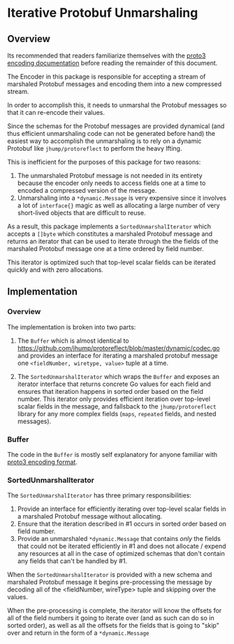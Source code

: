 # Iterative Protobuf Unmarshaling

## Overview

Its recommended that readers familiarize themselves with the [proto3 encoding documentation](https://developers.google.com/protocol-buffers/docs/encoding) before reading the remainder of this document.

The Encoder in this package is responsible for accepting a stream of marshaled Protobuf messages and encoding them into a new compressed stream.

In order to accomplish this, it needs to unmarshal the Protobuf messages so that it can re-encode their values.

Since the schemas for the Protobuf messages are provided dynamical (and thus efficient unmarshaling code can not be generated before hand) the easiest way to accomplish the unmarshaling is to rely on a dynamic Protobuf like `jhump/protoreflect` to perform the heavy lfting.

This is inefficient for the purposes of this package for two reasons:

1. The unmarshaled Protobuf message is not needed in its entirety because the encoder only needs to access fields one at a time to encoded a compressed version of the message.
2. Unmarshaling into a `*dynamic.Message` is very expensive since it involves a lot of `interface{}` magic as well as allocating a large number of very short-lived objects that are difficult to reuse.

As a result, this package implements a `SortedUnmarshalIterator` which accepts a `[]byte` which constitutes a marshaled Protobuf message and returns an iterator that can be used to iterate through the the fields of the marshaled Protobuf message one at a time ordered by field number.

This iterator is optimized such that top-level scalar fields can be iterated quickly and with zero allocations.

## Implementation

### Overview

The implementation is broken into two parts:

1. The `Buffer` which is almost identical to https://github.com/jhump/protoreflect/blob/master/dynamic/codec.go and provides an interface for iterating a marshaled protobuf message one `<fieldNumber, wiretype, value>` tuple at a time.

2. The `SortedUnmarshalIterator` which wraps the `Buffer` and exposes an iterator interface that returns concrete Go values for each field and ensures that iteration happens in sorted order based on the field number. This iterator only provides efficient iteration over top-level scalar fields in the message, and fallsback to the `jhump/protoreflect` library for any more complex fields (`maps`, `repeated` fields, and nested messages).

### Buffer

The code in the `Buffer` is mostly self explanatory for anyone familiar with [proto3 encoding format](https://developers.google.com/protocol-buffers/docs/encoding).

### SortedUnmarshalIterator

The `SortedUnmarshalIterator` has three primary responsibilities:

1. Provide an interface for efficiently iterating over top-level scalar fields in a marshaled Protobuf message without allocating.
2. Ensure that the iteration described in #1 occurs in sorted order based on field number.
3. Provide an unmarshaled `*dynamic.Message` that contains *only* the fields that could not be iterated efficiently in #1 and does not allocate / expend any resources at all in the case of optimized schemas that don't contain any fields that can't be handled by #1.

When the `SortedUnmarshalIterator` is provided with a new schema and marshaled Protobuf message it begins pre-processing the message by decoding all of the <fieldNumber, wireType> tuple and skipping over the values.

When the pre-processing is complete, the iterator will know the offsets for all of the field numbers it going to iterate over (and as such can do so in sorted order), as well as all the offsets for the fields that is going to "skip" over and return in the form of a `*dynamic.Message`